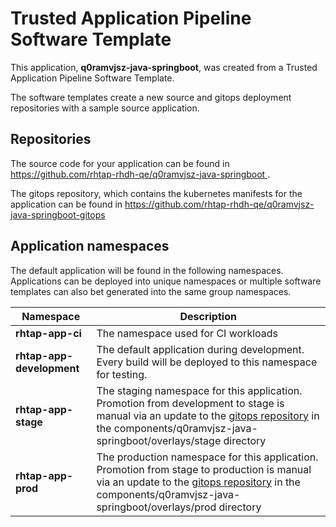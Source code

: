 # Trusted Application Pipeline Software Template

This application, **q0ramvjsz-java-springboot**, was created from a Trusted Application Pipeline Software Template.

The software templates create a new source and gitops deployment repositories with a sample source application. 

## Repositories

The source code for your application can be found in [https://github.com/rhtap-rhdh-qe/q0ramvjsz-java-springboot ](https://github.com/rhtap-rhdh-qe/q0ramvjsz-java-springboot ).
 
The gitops repository, which contains the kubernetes manifests for the application can be found in 
[https://github.com/rhtap-rhdh-qe/q0ramvjsz-java-springboot-gitops ](https://github.com/rhtap-rhdh-qe/q0ramvjsz-java-springboot-gitops ) 

## Application namespaces 

The default application will be found in the following namespaces. Applications can be deployed into unique namespaces or multiple software templates can also bet generated into the same group namespaces.  

|  Namespace   |  Description   |  
| -------- | -------- |
| **rhtap-app-ci** | The namespace used for CI workloads |
| **rhtap-app-development** | The default application during development. Every build will be deployed to this namespace for testing. |
| **rhtap-app-stage** | The staging namespace for this application. Promotion from development to stage is manual via an update to the [gitops repository](https://github.com/rhtap-rhdh-qe/q0ramvjsz-java-springboot-gitops ) in the components/q0ramvjsz-java-springboot/overlays/stage directory |
| **rhtap-app-prod** | The production namespace for this application. Promotion from stage to production is manual via an update to the [gitops repository](https://github.com/rhtap-rhdh-qe/q0ramvjsz-java-springboot-gitops ) in the components/q0ramvjsz-java-springboot/overlays/prod directory |